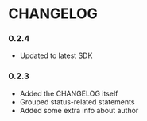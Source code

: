 # CHANGELOG

### 0.2.4

- Updated to latest SDK

### 0.2.3

- Added the CHANGELOG itself
- Grouped status-related statements
- Added some extra info about author
